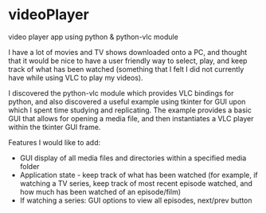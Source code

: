 # videoPlayer
video player app using python &amp; python-vlc module

I have a lot of movies and TV shows downloaded onto a PC, and thought that it would be nice to have a user friendly way to select, play, and keep track of what has been watched (something that I felt I did not currently have while using VLC to play my videos). 

I discovered the python-vlc module which provides VLC bindings for python, and also discovered a useful example using tkinter for GUI upon which I spent time studying and replicating. The example provides a basic GUI that allows for opening a media file, and then instantiates a VLC player within the tkinter GUI frame.

Features I would like to add:
* GUI display of all media files and directories within a specified media folder
* Application state - keep track of what has been watched (for example, if watching a TV series, keep track of most recent episode watched, and how much has been watched of an episode/film)
* If watching a series: GUI options to view all episodes, next/prev button

